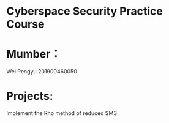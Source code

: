 # Cyberspace Security Practice Course
# Mumber：
Wei Pengyu 201900460050
# Projects:
Implement the Rho method of reduced SM3
